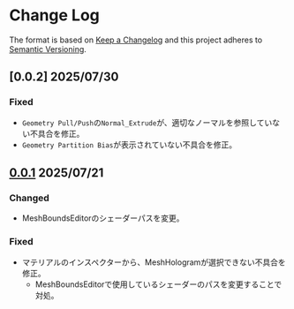 # Change Log

The format is based on [Keep a Changelog](http://keepachangelog.com/)
and this project adheres to [Semantic Versioning](http://semver.org/).

## [0.0.2] 2025/07/30
### Fixed
- `Geometry Pull/Push`の`Normal_Extrude`が、適切なノーマルを参照していない不具合を修正。
- `Geometry Partition Bias`が表示されていない不具合を修正。

## [0.0.1] 2025/07/21
### Changed
- MeshBoundsEditorのシェーダーパスを変更。

### Fixed
- マテリアルのインスペクターから、MeshHologramが選択できない不具合を修正。
    - MeshBoundsEditorで使用しているシェーダーのパスを変更することで対処。

[0.0.1]: https://github.com/r-delta-c/MeshHologram/compare/0.0.0...0.0.1

<!--
## [Unreleased]

[Unreleased]: https://github.com/r-delta-c/Day-and-Night-SkyboxShader/compare/0.0.0-exp.1...1.0.0

-->